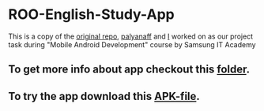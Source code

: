 # ROO-English-Study-App
This is a copy of the [original repo](https://github.com/palyanaff/Samsung_Project_English_Learning), [palyanaff](https://github.com/palyanaff) and [I](https://github.com/aleksseii) worked on as our project task during "Mobile Android Development" course by Samsung IT Academy

## To get more info about app checkout this [folder](https://drive.google.com/drive/folders/18CG8Grhux1h3vQ-s_J_4FcaoJnVvIw54?usp=sharing).

## To try the app download this [APK-file](https://drive.google.com/file/d/1C2XlKGHLUi7n-xHVYphDfzRCf9a6LQHt/view?usp=sharing).
